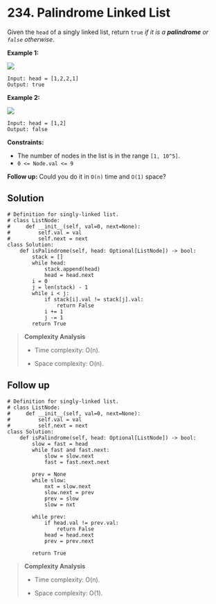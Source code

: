 # 234. Palindrome Linked List

Given the `head` of a singly linked list, return `true` *if it is a **palindrome** or `false` otherwise*.

**Example 1:**

![](https://assets.leetcode.com/uploads/2021/03/03/pal1linked-list.jpg)

```
Input: head = [1,2,2,1]
Output: true
```

**Example 2:**

![](https://assets.leetcode.com/uploads/2021/03/03/pal2linked-list.jpg)

```
Input: head = [1,2]
Output: false
```

**Constraints:**

- The number of nodes in the list is in the range `[1, 10^5]`.
- `0 <= Node.val <= 9`

**Follow up:** Could you do it in `O(n)` time and `O(1)` space?

## Solution

```python3
# Definition for singly-linked list.
# class ListNode:
#     def __init__(self, val=0, next=None):
#         self.val = val
#         self.next = next
class Solution:
    def isPalindrome(self, head: Optional[ListNode]) -> bool:
        stack = []
        while head:
            stack.append(head)
            head = head.next
        i = 0
        j = len(stack) - 1
        while i < j:
            if stack[i].val != stack[j].val:
                return False
            i += 1
            j -= 1
        return True
```

> **Complexity Analysis**
>
> - Time complexity: O(n).
>
> - Space complexity: O(n).

## Follow up

```python3
# Definition for singly-linked list.
# class ListNode:
#     def __init__(self, val=0, next=None):
#         self.val = val
#         self.next = next
class Solution:
    def isPalindrome(self, head: Optional[ListNode]) -> bool:
        slow = fast = head
        while fast and fast.next:
            slow = slow.next
            fast = fast.next.next

        prev = None
        while slow:
            nxt = slow.next
            slow.next = prev
            prev = slow
            slow = nxt

        while prev:
            if head.val != prev.val:
                return False
            head = head.next
            prev = prev.next
        
        return True
```

> **Complexity Analysis**
>
> - Time complexity: O(n).
>
> - Space complexity: O(1).
